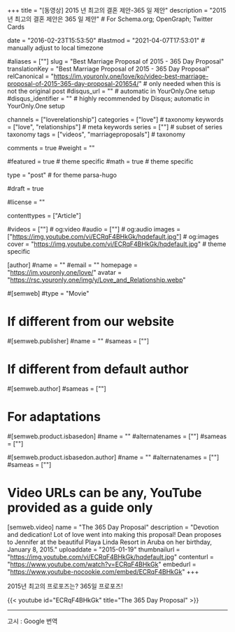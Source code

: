 +++
title = "[동영상] 2015 년 최고의 결혼 제안-365 일 제안"
description = "2015 년 최고의 결혼 제안은 365 일 제안"	# For Schema.org; OpenGraph; Twitter Cards

date = "2016-02-23T15:53:50"
#lastmod = "2021-04-07T17:53:01"                 # manually adjust to local timezone

#aliases = [""]
slug = "Best Marriage Proposal of 2015 - 365 Day Proposal"
translationKey = "Best Marriage Proposal of 2015 - 365 Day Proposal"
relCanonical = "https://im.youronly.one/love/ko/video-best-marriage-proposal-of-2015-365-day-proposal-201654/"														# only needed when this is not the original post
#disqus_url = ""                                                    # automatic in YourOnly.One setup
#disqus_identifier = ""                                             # highly recommended by Disqus; automatic in YourOnly.One setup

channels = ["loverelationship"]
categories = ["love"]														# taxonomy
keywords = ["love", "relationships"]															# meta keywords
series = [""]																# subset of series taxonomy
tags = ["videos", "marriageproposals"]																	# taxonomy

comments = true
#weight = ""

#featured = true															# theme specific
#math = true																	# theme specific

type = "post"                                 # for theme parsa-hugo

#draft = true

#license = ""

contenttypes = ["Article"]

#videos = [""]																# og:video
#audio = [""]																# og:audio
images = ["https://img.youtube.com/vi/ECRqF4BHkGk/hqdefault.jpg"]    # og:images
cover = "https://img.youtube.com/vi/ECRqF4BHkGk/hqdefault.jpg"       # theme specific

[author]
#name = ""
#email = ""
homepage = "https://im.youronly.one/love/"
avatar = "https://rsc.youronly.one/img/y/Love_and_Relationship.webp"

#[semweb]
#type = "Movie"

# If different from our website
#[semweb.publisher]
#name = ""
#sameas = [""]

# If different from default author
#[semweb.author]
#sameas = [""]

# For adaptations
#[semweb.product.isbasedon]
#name = ""
#alternatenames = [""]
#sameas = [""]

#[semweb.product.isbasedon.author]
#name = ""
#alternatenames = [""]
#sameas = [""]

# Video URLs can be any, YouTube provided as a guide only
[semweb.video]
name = "The 365 Day Proposal"
description = "Devotion and dedication! Lot of love went into making this proposal! Dean proposes to Jennifer at the beautiful Playa Linda Resort in Aruba on her birthday, January 8, 2015."
uploaddate = "2015-01-19"
thumbnailurl = "https://img.youtube.com/vi/ECRqF4BHkGk/hqdefault.jpg"
contenturl = "https://www.youtube.com/watch?v=ECRqF4BHkGk"
embedurl = "https://www.youtube-nocookie.com/embed/ECRqF4BHkGk"
+++

2015년 최고의 프로포즈는? 365일 프로포즈!

<!--more-->

{{< youtube id="ECRqF4BHkGk" title="The 365 Day Proposal" >}}

-------

고시 : Google 번역
